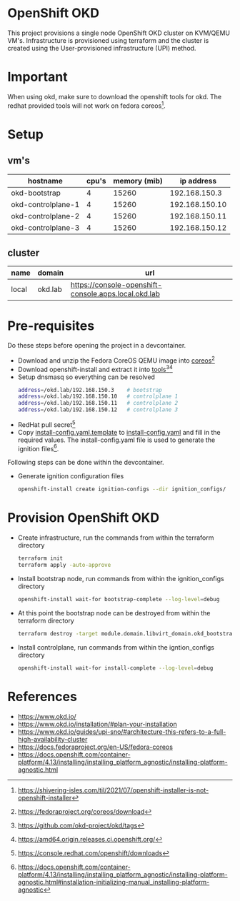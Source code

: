 # OpenShift OKD
This project provisions a single node OpenShift OKD cluster on KVM/QEMU VM's. Infrastructure is provisioned using terraform and the cluster is created using the User-provisioned infrastructure (UPI) method.

# Important
When using okd, make sure to download the openshift tools for okd. The redhat provided tools will not work on fedora coreos[^1].

# Setup
## vm's
|hostname           |cpu's |memory (mib) |ip address    |
|-------------------|------|-------------|--------------|
|okd-bootstrap      |4     |15260        |192.168.150.3 |
|okd-controlplane-1 |4     |15260        |192.168.150.10|
|okd-controlplane-2 |4     |15260        |192.168.150.11|
|okd-controlplane-3 |4     |15260        |192.168.150.12|

## cluster
|name |domain  |url                                                  |
|-----|--------|-----------------------------------------------------|
|local|okd.lab |https://console-openshift-console.apps.local.okd.lab |


# Pre-requisites
Do these steps before opening the project in a devcontainer.
- Download and unzip the Fedora CoreOS QEMU image into [coreos](coreos)[^2]
- Download openshift-install and extract it into [tools](tools)[^3][^4]
- Setup dnsmasq so everything can be resolved
    ```bash
    address=/okd.lab/192.168.150.3    # bootstrap
    address=/okd.lab/192.168.150.10   # controlplane 1 
    address=/okd.lab/192.168.150.11   # controlplane 2
    address=/okd.lab/192.168.150.12   # controlplane 3
    ```
- RedHat pull secret[^5]
- Copy [install-config.yaml.template](install-config.yaml.template) to [install-config.yaml](install-config.yaml) and fill in the required values. The install-config.yaml file is used to generate the ignition files[^6].

Following steps can be done within the devcontainer.
- Generate ignition configuration files
    ```bash
    openshift-install create ignition-configs --dir ignition_configs/
    ```

# Provision OpenShift OKD
- Create infrastructure, run the commands from within the terraform directory
    ```bash
    terraform init
    terraform apply -auto-approve
    ```
- Install bootstrap node, run commands from within the ignition_configs directory
    ```bash
    openshift-install wait-for bootstrap-complete --log-level=debug
    ```
- At this point the bootstrap node can be destroyed from within the terraform directory
    ```bash
    terraform destroy -target module.domain.libvirt_domain.okd_bootstrap
    ```
- Install controlplane, run commands from within the igntion_configs directory
    ```bash
    openshift-install wait-for install-complete --log-level=debug
    ```

# References
- https://www.okd.io/
- https://www.okd.io/installation/#plan-your-installation
- https://www.okd.io/guides/upi-sno/#architecture-this-refers-to-a-full-high-availability-cluster
- https://docs.fedoraproject.org/en-US/fedora-coreos
- https://docs.openshift.com/container-platform/4.13/installing/installing_platform_agnostic/installing-platform-agnostic.html

[^1]: https://shivering-isles.com/til/2021/07/openshift-installer-is-not-openshift-installer
[^2]: https://fedoraproject.org/coreos/download
[^3]: https://github.com/okd-project/okd/tags
[^4]: https://amd64.origin.releases.ci.openshift.org/
[^5]: https://console.redhat.com/openshift/downloads
[^6]: https://docs.openshift.com/container-platform/4.13/installing/installing_platform_agnostic/installing-platform-agnostic.html#installation-initializing-manual_installing-platform-agnostic